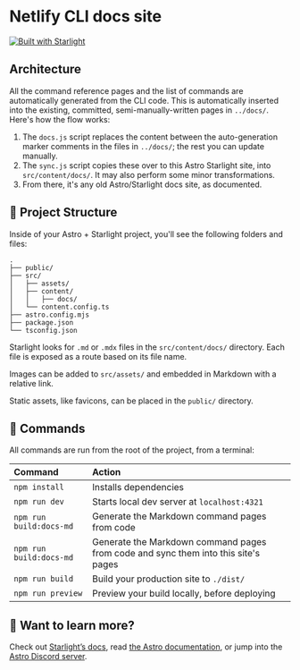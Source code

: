 # Netlify CLI docs site

[![Built with Starlight](https://astro.badg.es/v2/built-with-starlight/tiny.svg)](https://starlight.astro.build)

## Architecture

All the command reference pages and the list of commands are automatically generated from the CLI code. This is
automatically inserted into the existing, committed, semi-manually-written pages in `../docs/`. Here's how the flow
works:

1. The `docs.js` script replaces the content between the auto-generation marker comments in the files in `../docs/`; the
   rest you can update manually.
2. The `sync.js` script copies these over to this Astro Starlight site, into `src/content/docs/`. It may also perform
   some minor transformations.
3. From there, it's any old Astro/Starlight docs site, as documented.

## 🚀 Project Structure

Inside of your Astro + Starlight project, you'll see the following folders and files:

```
.
├── public/
├── src/
│   ├── assets/
│   ├── content/
│   │   ├── docs/
│   └── content.config.ts
├── astro.config.mjs
├── package.json
└── tsconfig.json
```

Starlight looks for `.md` or `.mdx` files in the `src/content/docs/` directory. Each file is exposed as a route based on
its file name.

Images can be added to `src/assets/` and embedded in Markdown with a relative link.

Static assets, like favicons, can be placed in the `public/` directory.

## 🧞 Commands

All commands are run from the root of the project, from a terminal:

| Command                 | Action                                                                             |
| :---------------------- | :--------------------------------------------------------------------------------- |
| `npm install`           | Installs dependencies                                                              |
| `npm run dev`           | Starts local dev server at `localhost:4321`                                        |
| `npm run build:docs-md` | Generate the Markdown command pages from code                                      |
| `npm run build:docs-md` | Generate the Markdown command pages from code and sync them into this site's pages |
| `npm run build`         | Build your production site to `./dist/`                                            |
| `npm run preview`       | Preview your build locally, before deploying                                       |

## 👀 Want to learn more?

Check out [Starlight’s docs](https://starlight.astro.build/), read [the Astro documentation](https://docs.astro.build),
or jump into the [Astro Discord server](https://astro.build/chat).
